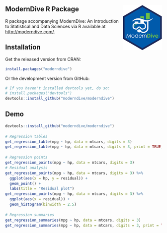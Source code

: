 
ModernDive R Package <img src="images/hex_blue_text.png" align="right" width=125 />
-----------------------------------------------------------------------------------

R package accompanying ModernDive: An Introduction to Statistical and Data Sciences via R available at <http://moderndive.com/>.

Installation
------------

Get the released version from CRAN:

``` r
install.packages("moderndive")
```

Or the development version from GitHub:

``` r
# If you haven't installed devtools yet, do so:
# install.packages("devtools")
devtools::install_github("moderndive/moderndive")
```

Demo
----

``` r
devtools::install_github("moderndive/moderndive")

# Regression tables
get_regression_table(mpg ~ hp, data = mtcars, digits = 3)
get_regression_table(mpg ~ hp, data = mtcars, digits = 3, print = TRUE)

# Regression points
get_regression_points(mpg ~ hp, data = mtcars, digits = 3)
# Residual analysis
get_regression_points(mpg ~ hp, data = mtcars, digits = 3) %>% 
  ggplot(aes(x = hp, y = residual)) +
  geom_point() +
  labs(title = "Residual plot")
get_regression_points(mpg ~ hp, data = mtcars, digits = 3) %>% 
  ggplot(aes(x = residual)) +
  geom_histogram(binwidth = 2.5)

# Regression summaries
get_regression_summaries(mpg ~ hp, data = mtcars, digits = 3)
get_regression_summaries(mpg ~ hp, data = mtcars, digits = 3, print = TRUE)
```
